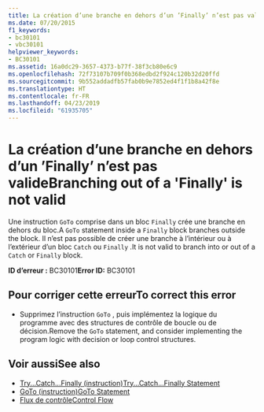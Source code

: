 ```yaml
---
title: La création d’une branche en dehors d’un ’Finally’ n’est pas valide
ms.date: 07/20/2015
f1_keywords:
- bc30101
- vbc30101
helpviewer_keywords:
- BC30101
ms.assetid: 16a0dc29-3657-4373-b77f-38f3cb80e6c9
ms.openlocfilehash: 72f73107b709f0b368edbd2f924c120b32d20ffd
ms.sourcegitcommit: 9b552addadfb57fab0b9e7852ed4f1f1b8a42f8e
ms.translationtype: HT
ms.contentlocale: fr-FR
ms.lasthandoff: 04/23/2019
ms.locfileid: "61935705"
---
```

# <a name="branching-out-of-a-finally-is-not-valid"></a><span data-ttu-id="37d3b-102">La création d’une branche en dehors d’un ’Finally’ n’est pas valide</span><span class="sxs-lookup"><span data-stu-id="37d3b-102">Branching out of a 'Finally' is not valid</span></span>
<span data-ttu-id="37d3b-103">Une instruction `GoTo` comprise dans un bloc `Finally` crée une branche en dehors du bloc.</span><span class="sxs-lookup"><span data-stu-id="37d3b-103">A `GoTo` statement inside a `Finally` block branches outside the block.</span></span> <span data-ttu-id="37d3b-104">Il n’est pas possible de créer une branche à l’intérieur ou à l’extérieur d’un bloc `Catch` ou `Finally` .</span><span class="sxs-lookup"><span data-stu-id="37d3b-104">It is not valid to branch into or out of a `Catch` or `Finally` block.</span></span>  
  
 <span data-ttu-id="37d3b-105">**ID d’erreur :** BC30101</span><span class="sxs-lookup"><span data-stu-id="37d3b-105">**Error ID:** BC30101</span></span>  
  
## <a name="to-correct-this-error"></a><span data-ttu-id="37d3b-106">Pour corriger cette erreur</span><span class="sxs-lookup"><span data-stu-id="37d3b-106">To correct this error</span></span>  
  
- <span data-ttu-id="37d3b-107">Supprimez l’instruction `GoTo` , puis implémentez la logique du programme avec des structures de contrôle de boucle ou de décision.</span><span class="sxs-lookup"><span data-stu-id="37d3b-107">Remove the `GoTo` statement, and consider implementing the program logic with decision or loop control structures.</span></span>  
  
## <a name="see-also"></a><span data-ttu-id="37d3b-108">Voir aussi</span><span class="sxs-lookup"><span data-stu-id="37d3b-108">See also</span></span>

- [<span data-ttu-id="37d3b-109">Try...Catch...Finally (instruction)</span><span class="sxs-lookup"><span data-stu-id="37d3b-109">Try...Catch...Finally Statement</span></span>](../../visual-basic/language-reference/statements/try-catch-finally-statement.md)
- [<span data-ttu-id="37d3b-110">GoTo (instruction)</span><span class="sxs-lookup"><span data-stu-id="37d3b-110">GoTo Statement</span></span>](../../visual-basic/language-reference/statements/goto-statement.md)
- [<span data-ttu-id="37d3b-111">Flux de contrôle</span><span class="sxs-lookup"><span data-stu-id="37d3b-111">Control Flow</span></span>](../../visual-basic/programming-guide/language-features/control-flow/index.md)
